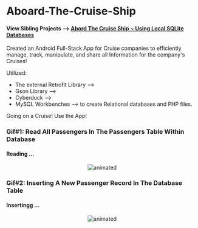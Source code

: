 # Aboard-The-Cruise-Ship
#### View Sibling Projects --> [Abord The Cruise Ship ~ Using Local SQLite Databases](https://github.com/MuhammadMoeezKhan/Aboard-The-Cruise-Ship_Local)


Created an Android Full-Stack App for Cruise companies to efficiently manage, track, manipulate, and share all Information for the company's Cruises!

Utilized:
- The external Retrofit Library -->  
- Gson Library --> 
- Cyberduck --> 
- MySQL Workbenches --> to create Relational databases and PHP files.


Going on a Cruise! Use the App!


### Gif#1: Read All Passengers In The Passengers Table Within Database
#### Reading ...
<p align="center">
  <img src="http://g.recordit.co/H2149G4Nsf.gif" alt="animated" />
</p>

### Gif#2: Inserting A New Passenger Record In The Database Table
#### Insertingg ...
<p align="center">
  <img src="http://g.recordit.co/H2149G4Nsf.gif" alt="animated" />
</p>
